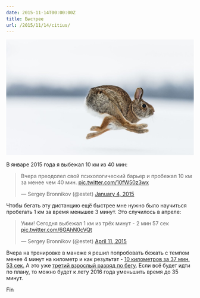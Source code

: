```yaml
---
date: 2015-11-14T00:00:00Z
title: Быстрее
url: /2015/11/14/citius/
---
```


<!-- хрен знает как сделать подпись к картинке, поэтому
ссылка на оригинальную картинку здесь -
http://animals.nationalgeographic.com/animals/mammals/cottontail-rabbit/ -->
<img src="/images/rabbit.jpg">

В январе 2015 года я выбежал 10 км из 40 мин:

<blockquote class="twitter-tweet" lang="en"><p lang="ru" dir="ltr">Вчера преодолел свой психологический барьер и пробежал 10 км за менее чем 40 мин. <a href="http://t.co/10fW50z3wx">pic.twitter.com/10fW50z3wx</a></p>&mdash; Sergey Bronnikov (@estet) <a href="https://twitter.com/estet/status/551704769430323200">January 4, 2015</a></blockquote>
<script async src="//platform.twitter.com/widgets.js" charset="utf-8"></script>

Чтобы бегать эту дистанцию ещё быстрее мне нужно было научиться пробегать 1 км
за время меньшее 3 минут. Это случилось в апреле:

<blockquote class="twitter-tweet" lang="en"><p lang="ru" dir="ltr">Уиии! Сегодня выбежал 1 км из трёх минут - 2 мин 57 сек <a href="http://t.co/6GAhN0cVQt">pic.twitter.com/6GAhN0cVQt</a></p>&mdash; Sergey Bronnikov (@estet) <a href="https://twitter.com/estet/status/586905757213425664">April 11, 2015</a></blockquote>
<script async src="//platform.twitter.com/widgets.js" charset="utf-8"></script>

Вчера на тренировке в манеже я решил попробовать бежать с темпом менее 4 минут
на километр и как результат - [10 километров за 37 мин. 53 сек.](https://connect.garmin.com/modern/activity/955740673) А это уже [третий взрослый разряд по бегу](http://www.rusathletics.com/pro/). Если всё будет идти по плану, то можно будет к лету 2016 года уменьшить время до 35 минут.

Fin
